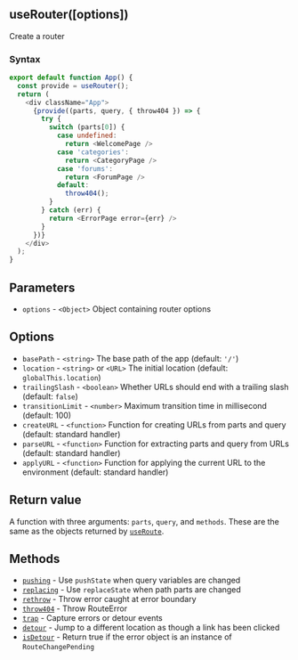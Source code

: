 ## useRouter([options])

Create a router

### Syntax

```js
export default function App() {
  const provide = useRouter();
  return (
    <div className="App">
      {provide((parts, query, { throw404 }) => {
        try {
          switch (parts[0]) {
            case undefined:
              return <WelcomePage />
            case 'categories':
              return <CategoryPage />
            case 'forums':
              return <ForumPage />
            default:
              throw404();
          }
        } catch (err) {
          return <ErrorPage error={err} />
        }
      })}
    </div>
  );
}
```

## Parameters

* `options` - `<Object>` Object containing router options

## Options

* `basePath` - `<string>` The base path of the app (default: `'/'`)
* `location` - `<string>` or `<URL>` The initial location (default: `globalThis.location`)
* `trailingSlash` - `<boolean>` Whether URLs should end with a trailing slash (default: `false`)
* `transitionLimit` - `<number>` Maximum transition time in millisecond (default: 100)
* `createURL` - `<function>` Function for creating URLs from parts and query (default: standard handler)
* `parseURL` - `<function>` Function for extracting parts and query from URLs (default: standard handler)
* `applyURL` - `<function>` Function for applying the current URL to the environment (default: standard handler)

## Return value

A function with three arguments: `parts`, `query`, and `methods`. These are the same as the
objects returned by [`useRoute`](#useRoute).

## Methods

* [`pushing`](./pushing.md) - Use `pushState` when query variables are changed
* [`replacing`](./replacing.md) - Use `replaceState` when path parts are changed
* [`rethrow`](./rethrow.md) - Throw error caught at error boundary
* [`throw404`](./throw404.md) - Throw RouteError
* [`trap`](./trap.md) - Capture errors or detour events
* [`detour`](./detour.md) - Jump to a different location as though a link has been clicked
* [`isDetour`](./isDetour.md) - Return true if the error object is an instance of `RouteChangePending`

